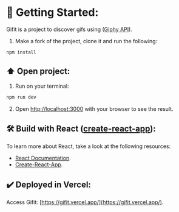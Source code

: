 # 🚀 Getting Started:
Gifit is a project to discover gifs using ([Giphy API](https://developers.giphy.com/)).

1. Make a fork of the project, clone it and run the following:
```bash
npm install
```
## ⬆️ Open project:

1. Run on your terminal:
```bash
npm run dev
```
2. Open [http://localhost:3000](http://localhost:3000) with your browser to see the result.

## 🛠️ Build with React ([create-react-app](https://github.com/facebook/create-react-app)):

To learn more about React, take a look at the following resources:

- [React Documentation](https://es.reactjs.org/).
- [Create-React-App](https://create-react-app.dev/docs/getting-started/).

## ✔️ Deployed in Vercel:

Access Gifit: [https://gifit.vercel.app/](https://gifit.vercel.app/).